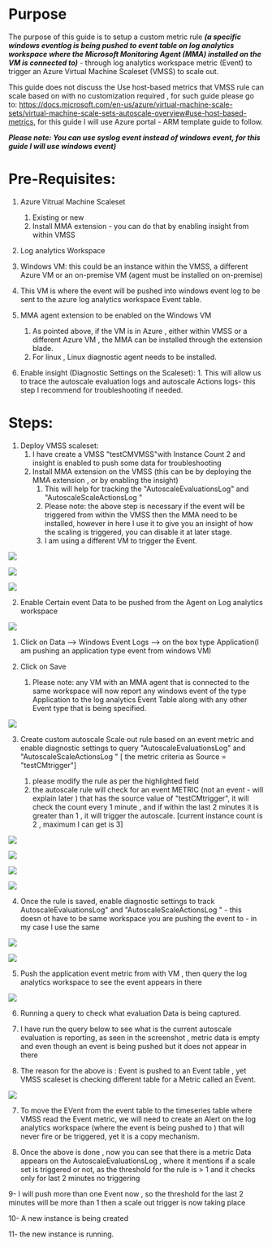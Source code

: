 # Purpose
The purpose of this guide is to setup a custom metric rule **_(a specific windows eventlog is being pushed to event table on log analytics workspace where the Microsoft Monitoring Agent (MMA) installed on the VM is connected to)_** - through log analytics workspace metric (Event) to trigger an Azure Virtual Machine Scaleset (VMSS) to scale out.

This guide does not discuss the Use host-based metrics that VMSS rule can scale based on with no customization required , for such guide please go to:  https://docs.microsoft.com/en-us/azure/virtual-machine-scale-sets/virtual-machine-scale-sets-autoscale-overview#use-host-based-metrics, for this guide I will use Azure portal - ARM template guide to follow.

  **_Please note: You can use syslog event instead of windows event, for this guide I will use windows event)_**
  
  # Pre-Requisites:
  
  1. Azure Vitrual Machine Scaleset
     1. Existing or new
     2. Install MMA extension - you can do that by enabling insight from within VMSS
    
  2. Log analytics Workspace
  
  3. Windows VM: this could be an instance within the VMSS, a different Azure VM or an on-premise VM (agent must be installed on on-premise)
   1. This VM is where the event will be pushed into windows event log to be sent to the azure log analytics workspace Event table.
  
  4. MMA agent extension to be enabled on the Windows VM
     1. As pointed above, if the VM is in Azure , either within VMSS or a different Azure VM , the MMA can be installed through the extension blade.
     2. For linux , Linux diagnostic agent needs to be installed.
     
  5. Enable insight (Diagnostic Settings on the Scaleset):
    1. This will allow us to trace the autoscale evaluation logs and autoscale Actions logs- this step I recommend for troubleshooting if needed.
    

# Steps:

1. Deploy VMSS scaleset:
   1. I have create a VMSS "testCMVMSS"with Instance Count 2 and insight is enabled to push some data for troubleshooting
   2. Install MMA extension on the VMSS (this can be by deploying the MMA extension , or by enabling the insight)
      1. This will help for tracking the "AutoscaleEvaluationsLog" and "AutoscaleScaleActionsLog " 
      2. Please note: the above step is necessary if the event will be triggered from within the VMSS then the MMA need to be installed, however in here I use it to give you an insight of how the scaling is triggered, you can disable it at later stage.
      3. I am using a different VM to trigger the Event.
      
<img src="testcmvmss.PNG"/><br>

<img src="enableinsightVMSS.PNG" /><br>

<img src="extensionistalled.PNG" /><br>
      

2. Enable Certain event Data to be pushed from the Agent on Log analytics workspace
  <img src="advancedsettings.PNG" />
  
   1. Click on Data --> Windows Event Logs --> on the box type Application(I am pushing an application type event from windows VM)
   
   2. Click on Save
      1. Please note: any VM with an MMA agent that is connected to the same workspace will now report any windows event of the type Application to the log analytics Event Table along with any other Event type that is being specified.
<img src="eventtype.PNG" />

3. Create custom autoscale Scale out rule based on an event metric and enable diagnostic settings to query "AutoscaleEvaluationsLog" and "AutoscaleScaleActionsLog "  [ the metric criteria as Source = "testCMtrigger"]

    1. please modify the rule as per the highlighted field
    2. the autoscale rule will check for an event METRIC (not an event - will explain later ) that has the source value of "testCMtrigger", it will check the count every 1 minute , and if within the last 2 minutes it is greater than 1 , it will trigger the autoscale. [current instance count is 2 , maximum I can get is 3]
  
<img src="createcustomScaleoutarule.PNG" /><br>

<img src="rule1.PNG" /><br>

<img src="rule2.PNG" /><br>

<img src="rule3.PNG" /><br>


4. Once the rule is saved, enable diagnostic settings to track AutoscaleEvaluationsLog" and "AutoscaleScaleActionsLog " - this doesn ot have to be same workspace you are pushing the event to - in my case I use the same


<img src="diagnosticsettings1.PNG" /><br>

<img src="diagset2.PNG" /><br>

5. Push the application event metric from with VM , then query the log analytics workspace to see the event appears in there

<img src="pushevent.PNG" /><br>

6. Running a query to check what evaluation Data is being captured.

  1. I have run the query below to see what is the current autoscale evaluation is reporting, as seen in the screenshot , metric data is empty and even though an event is being pushed but it does not appear in there 
  
  2. The reason for the above is : Event is pushed to an Event table , yet VMSS  scaleset is checking different table for a Metric called an Event.
  
<img src="logcapture1.PNG" /><br>
  
7. To move the EVent from the event table to the timeseries table where VMSS read the Event metric, we will need to create an Alert on the log analytics workspace (where the event is being pushed to ) that will never fire or be triggered, yet it is a copy mechanism.



8. Once the above is done , now you can see that there is a metric Data appears on the AutoscaleEvaluationsLog , where it mentions if a scale set is triggered or not, as the threshold for the rule is > 1 and it checks only for last 2 minutes no triggering 

9- I will push more than one Event now , so the threshold for the last 2 minutes will be more than 1 then a scale out trigger is now taking place

10- A new instance is being created

11- the new instance is running.




